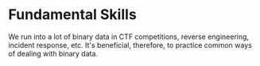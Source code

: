 # Fundamental Skills

We run into a lot of binary data in CTF competitions, reverse engineering, incident response, etc. It's beneficial, therefore, to practice common ways of dealing with binary data. 